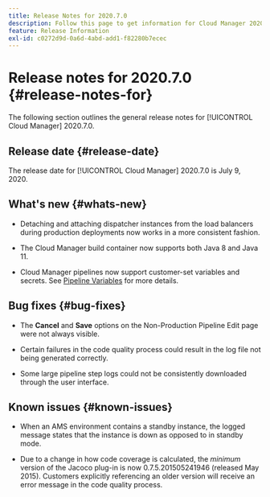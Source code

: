 ```yaml
---
title: Release Notes for 2020.7.0
description: Follow this page to get information for Cloud Manager 2020.7.0.
feature: Release Information
exl-id: c0272d9d-0a6d-4abd-add1-f82280b7ecec
---
```

# Release notes for 2020.7.0 {#release-notes-for}

The following section outlines the general release notes for [!UICONTROL Cloud Manager] 2020.7.0.

## Release date {#release-date}

The release date for [!UICONTROL Cloud Manager] 2020.7.0 is July 9, 2020.

## What's new {#whats-new}

* Detaching and attaching dispatcher instances from the load balancers during production deployments now works in a more consistent fashion.

* The Cloud Manager build container now supports both Java 8 and Java 11.

* Cloud Manager pipelines now support customer-set variables and secrets. See [Pipeline Variables](/help/getting-started/build-environment.md#pipeline-variables) for more details.

## Bug fixes {#bug-fixes}

* The **Cancel** and **Save** options on the Non-Production Pipeline Edit page were not always visible.

* Certain failures in the code quality process could result in the log file not being generated correctly.

* Some large pipeline step logs could not be consistently downloaded through the user interface. 

## Known issues {#known-issues}

* When an AMS environment contains a standby instance, the logged message states that the instance is down as opposed to in standby mode.

* Due to a change in how code coverage is calculated, the _minimum_ version of the Jacoco plug-in is now 0.7.5.201505241946 (released May 2015). Customers explicitly referencing an older version will receive an error message in the code quality process.
